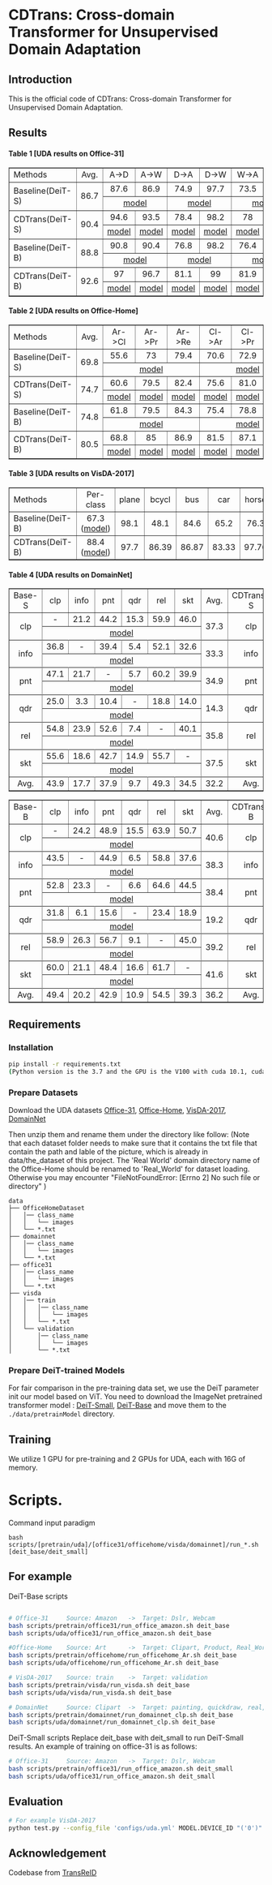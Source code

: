 # CDTrans: Cross-domain Transformer for Unsupervised Domain Adaptation

## Introduction

This is the official code of CDTrans: Cross-domain Transformer for Unsupervised Domain Adaptation.

[//]: # (![framework]&#40;figs/framework.png&#41;)
## Results
#### Table 1 [UDA results on Office-31]
<table cellspacing="0" border="1">
	<colgroup width="130"></colgroup>
	<colgroup width="60"></colgroup>
	<colgroup span="6" width="60"></colgroup>
	<tr>
		<td  height="28" align="left" >Methods</td><td  align="center" >Avg.</td>
		<td  align="center" >A-&gt;D</td><td  align="center" >A-&gt;W</td><td  align="center" >D-&gt;A</td><td  align="center" >D-&gt;W</td><td  align="center" >W-&gt;A</td><td  align="center" >W-&gt;D</td>
	</tr>
	<tr>
		<td  rowspan=2 height="56" align="left" >Baseline(DeiT-S)</td><td  rowspan=2 align="center" >86.7</td>
		<td  align="center" >87.6</td><td  align="center" >86.9</td><td  align="center" >74.9</td><td  align="center" >97.7</td><td  align="center" >73.5</td><td  align="center" >99.6</td>
	</tr>
	<tr><td  colspan=2 align="center" ><a href='https://drive.google.com/file/d/1SQPLsz-JLBB2O9qtszzf8kEUsa4PKQbf/view?usp=sharing'>model</a></td>
        <td  colspan=2 align="center" ><a href='https://drive.google.com/file/d/1XexYs6tMox5IInl9GkyI5RiUj33Idxji/view?usp=sharing'>model</a></td>
        <td  colspan=2 align="center" ><a href='https://drive.google.com/file/d/1wtAaqu7mzazVnrWUVK1gCUcbsObKNaHB/view?usp=sharing'>model</a></td></tr>
	<tr>
		<td  rowspan=2 height="56" align="left" >CDTrans(DeiT-S)</td><td  rowspan=2 align="center"  sdval="90.4" sdnum="1033;">90.4</td>
		<td  align="center" >94.6</td><td  align="center" >93.5</td><td  align="center" >78.4</td><td  align="center" >98.2</td><td  align="center" >78</td><td  align="center" >99.6</td>
	</tr>
	<tr><td  align="center" ><a href='https://drive.google.com/file/d/1evX6ui1hR07Kq-RcmupZid1B1-BV8Vjy/view?usp=sharing'>model</a></td>
        <td  align="center" ><a href='https://drive.google.com/file/d/1VWFg4GWYA0FYKM4ToWAEBs4t-bgWjkcy/view?usp=sharing'>model</a></td>
        <td  align="center" ><a href='https://drive.google.com/file/d/1w-ftM8Z_D3NcTTupc8Sb3Ef1b-pZTQuy/view?usp=sharing'>model</a></td>
        <td  align="center" ><a href='https://drive.google.com/file/d/1tmou9nmfuf8H0HI9SfcMItSfOqloxoiS/view?usp=sharing'>model</a></td>
        <td  align="center" ><a href='https://drive.google.com/file/d/1QXCI-7XxxM5LoScT-K9hBNsfzNCEkr5o/view?usp=sharing'>model</a></td>
        <td  align="center" ><a href='https://drive.google.com/file/d/1O7RU_I3puJoHO3Bf1bJEhOJIkGDCkFF7/view?usp=sharing'>model</a></td>
	</tr>
	<tr>
		<td  rowspan=2 height="56" align="left" >Baseline(DeiT-B)</td><td  rowspan=2 align="center"  sdval="88.8" sdnum="1033;">88.8</td>
		<td  align="center" >90.8</td><td  align="center" >90.4</td><td  align="center" >76.8</td><td  align="center" >98.2</td><td  align="center" >76.4</td><td  align="center" >100</td>
	</tr>
	<tr><td  colspan=2 align="center" ><a href='https://drive.google.com/file/d/1cN8xethtV9PR-6rr3ibfqQ8qfk17DtDg/view?usp=sharing'>model</a></td>
        <td  colspan=2 align="center" ><a href='https://drive.google.com/file/d/1XS_29Z_L-YXlFJ0eqvVqShbYvBydsLoa/view?usp=sharing'>model</a></td>
        <td  colspan=2 align="center" ><a href='https://drive.google.com/file/d/1vfiuBNfCKczTudWvy6mXjKs-wMkb6ukj/view?usp=sharing'>model</a></td></tr>
	<tr>
		<td  rowspan=2 height="56" align="left" >CDTrans(DeiT-B)</td><td  rowspan=2 align="center"  sdval="92.6" sdnum="1033;">92.6</td>
		<td  align="center" >97</td><td  align="center" >96.7</td><td  align="center" >81.1</td><td  align="center" >99</td><td  align="center" >81.9</td><td  align="center" >100</td>
	</tr>
	<tr><td  align="center" ><a href='https://drive.google.com/file/d/1cWVFsaSNgJMo6BlRgo2c1nUDJQiJbaFG/view?usp=sharing'>model</a></td>
        <td  align="center" ><a href='https://drive.google.com/file/d/118mGuWotd4RBLxx7QKvmLeVl_tKiHtiq/view?usp=sharing'>model</a></td>
        <td  align="center" ><a href='https://drive.google.com/file/d/1Q0GkxoQ_lnWXaUymnf44NdlRPaGDFdB3/view?usp=sharing'>model</a></td>
        <td  align="center" ><a href='https://drive.google.com/file/d/1f68BH4_kxVMFUUqA6MEZZI2LnFCt25uv/view?usp=sharing'>model</a></td>
        <td  align="center" ><a href='https://drive.google.com/file/d/1ZVUzjTD11YUp_MpsRjituqXf3QcgbCz9/view?usp=sharing'>model</a></td>
        <td  align="center" ><a href='https://drive.google.com/file/d/1b3mj876MU7bLuzUGg8ewtRlGyYku616d/view?usp=sharing'>model</a></td></tr>
</table>


#### Table 2 [UDA results on Office-Home]
<table cellspacing="0" border="">
    <colgroup width="130"></colgroup>
	<colgroup span="13" width="60"></colgroup>
	<tr>
		<td height="21" align="left" >Methods</td>
		<td align="center" >Avg.</td>
		<td align="center" >Ar-&gt;Cl</td><td align="center" >Ar-&gt;Pr</td><td align="center" >Ar-&gt;Re</td><td align="center" >Cl-&gt;Ar</td><td align="center" >Cl-&gt;Pr</td><td align="center" 1>Cl-&gt;Re</td>
        <td align="center" >Pr-&gt;Ar</td><td align="center" >Pr-&gt;Cl</td><td align="center" >Pr-&gt;Re</td><td align="center" >Re-&gt;Ar</td><td align="center" >Re-&gt;Cl</td><td align="center" >Re-&gt;Pr</td>
	</tr>
	<tr>
		<td rowspan=2 height="43" align="left" >Baseline(DeiT-S)</td>
		<td rowspan=2 align="center">69.8</td>
		<td align="center">55.6</td><td align="center">73</td><td align="center">79.4</td><td align="center">70.6</td><td align="center">72.9</td><td align="center">76.3</td>
        <td align="center">67.5</td><td align="center">51</td><td align="center">81</td><td align="center">74.5</td><td align="center">53.2</td><td align="center">82.7</td>
	</tr>
	<tr>
		<td colspan=3 align="center" ><a href='https://drive.google.com/file/d/1NHfWlc517DLid-zUPUXX2w0xIgTiFoyh/view?usp=sharing'>model</a></td>
		<td colspan=3 align="center" ><a href='https://drive.google.com/file/d/1ViggnP23TIMw8rc0Qax5JwAObFgQp1Qa/view?usp=sharing'>model</a></td>
		<td colspan=3 align="center" ><a href='https://drive.google.com/file/d/1YHkWXEtpXamclz5klNXOZPqHOKV5Frf1/view?usp=sharing'>model</a></td>
		<td colspan=3 align="center" ><a href='https://drive.google.com/file/d/1FVw0X1jKdVV1_jZ9yoYB8UXGXF8r9erF/view?usp=sharing'>model</a></td>
		</tr>
	<tr>
		<td rowspan=2 height="43" align="left" >CDTrans(DeiT-S)</td><td rowspan=2 align="center">74.7</td>
		<td align="center">60.6</td><td align="center">79.5</td><td align="center">82.4</td><td align="center">75.6</td><td align="center">81.0</td><td align="center">82.3</td>
    <td align="center">72.5</td><td align="center">56.7</td><td align="center">84.4</td><td align="center">77.0</td><td align="center">59.1</td><td align="center">85.5</td>
	</tr>
	<tr>
		<td align="center" ><a href='https://drive.google.com/file/d/1s8bAO3JT569b8Gj7Dmd8jQPgoBGnewOi/view?usp=sharing'>model</a></td>
		<td align="center" ><a href='https://drive.google.com/file/d/183N3_YjBgf27TPk7HZ9hD7WrAnRey_2e/view?usp=sharing'>model</a></td>
		<td align="center" ><a href='https://drive.google.com/file/d/1ZTYLTFxfGVkOUdzcn66vXYA6G1_XBZ-z/view?usp=sharing'>model</a></td>
		<td align="center" ><a href='https://drive.google.com/file/d/1bQGkilf-t6NPSEGfweGGuQpv4U220Cno/view?usp=sharing'>model</a></td>
		<td align="center" ><a href='https://drive.google.com/file/d/1ikg8W7Gt5X2BjRB_WhvIiftGrMx_EMzz/view?usp=sharing'>model</a></td>
		<td align="center" ><a href='https://drive.google.com/file/d/1FJ2RheXtMXCKpKLeyMJO9oeg4Jf3JWPY/view?usp=sharing'>model</a></td>
		<td align="center" ><a href='https://drive.google.com/file/d/1_czlMW0FOpCdjOxyv4czl7i1kb-CSiZw/view?usp=sharing'>model</a></td>
		<td align="center" ><a href='https://drive.google.com/file/d/1B5_UU9QYkWonhvB1n17pqRhaCwZxkAd1/view?usp=sharing'>model</a></td>
		<td align="center" ><a href='https://drive.google.com/file/d/1BLKcykWv7g9I_Voj19G1325A63iKs7ZN/view?usp=sharing'>model</a></td>
		<td align="center" ><a href='https://drive.google.com/file/d/1q7dYNY793rlnTATnnfIM6RFv5yrRmvwo/view?usp=sharing'>model</a></td>
		<td align="center" ><a href='https://drive.google.com/file/d/1LROAhgJ496z6jBO_2n9b79cmW-7LCMN5/view?usp=sharing'>model</a></td>
		<td align="center" ><a href='https://drive.google.com/file/d/1Cq4DpX25gbldZZ30U335A-ODEvkrCrbx/view?usp=sharing'>model</a></td>
	</tr>
	<tr>
		<td rowspan=2 height="43" align="left" >Baseline(DeiT-B)</td><td rowspan=2 align="center">74.8</td><td align="center">61.8</td><td align="center">79.5</td><td align="center">84.3</td><td align="center">75.4</td>
        <td align="center">78.8</td><td align="center">81.2</td><td align="center">72.8</td><td align="center">55.7</td><td align="center">84.4</td><td align="center">78.3</td><td align="center">59.3</td><td align="center">86</td>
	</tr>
	<tr>
		<td colspan=3 align="center" ><a href='https://drive.google.com/file/d/1n5aJ0v-wJJDs7VMtdUqNA5RRQY98Dunh/view?usp=sharing'>model</a></td>
		<td colspan=3 align="center" ><a href='https://drive.google.com/file/d/18pbh81CEwXRI2DP6KpPvpi0D10Wks1fX/view?usp=sharing'>model</a></td>
		<td colspan=3 align="center" ><a href='https://drive.google.com/file/d/13IUyX_1_dNKtR1SjeIU_TM26wY1mgRS6/view?usp=sharing'>model</a></td>
		<td colspan=3 align="center" ><a href='https://drive.google.com/file/d/1xJtkVjqZ21WAXyW9qxgclVhfanqnc_Ml/view?usp=sharing'>model</a></td>
		</tr>
	<tr>
		<td rowspan=2 height="43" align="left" >CDTrans(DeiT-B)</td>
		<td rowspan=2 align="center">80.5</td>
		<td align="center">68.8</td><td align="center">85</td><td align="center">86.9</td><td align="center">81.5</td><td align="center">87.1</td><td align="center">87.3</td>
        <td align="center">79.6</td><td align="center">63.3</td><td align="center">88.2</td><td align="center">82</td><td align="center">66</td><td align="center">90.6</td>
	</tr>
	<tr>
		<td align="center" ><a href='https://drive.google.com/file/d/1mMBa8NLdwEhHbYE3ewbuLWfLvahklETV/view?usp=sharing'>model</a></td>
		<td align="center" ><a href='https://drive.google.com/file/d/1NAax3zxEKZiM1OWZaAH6Bpj9rnFr2XyK/view?usp=sharing'>model</a></td>
		<td align="center" ><a href='https://drive.google.com/file/d/14oHb877jXnwl91A-ANBNrvfHJ88Y5vYl/view?usp=sharing'>model</a></td>
		<td align="center" ><a href='https://drive.google.com/file/d/1hgBoQDOzonECztuRblF_tq4zxu-oyZs9/view?usp=sharing'>model</a></td>
		<td align="center" ><a href='https://drive.google.com/file/d/1IYg6NQkN0QfSV3zAGUfp19Qs86rD8Oeb/view?usp=sharing'>model</a></td>
		<td align="center" ><a href='https://drive.google.com/file/d/1_6huvUvKqTMUEW9duFamffrXw_4wCFVk/view?usp=sharing'>model</a></td>
		<td align="center" ><a href='https://drive.google.com/file/d/1MIlN6N9XkxQ4rUgwdZghceCAHSGDOpjj/view?usp=sharing'>model</a></td>
		<td align="center" ><a href='https://drive.google.com/file/d/1his1-WjsNcStGEgLGZv-zImIc4qFgQaC/view?usp=sharing'>model</a></td>
		<td align="center" ><a href='https://drive.google.com/file/d/1_5kVVM3OJQKPz3CKAKwMpYmF3s-YeHFA/view?usp=sharing'>model</a></td>
		<td align="center" ><a href='https://drive.google.com/file/d/1R4QvlhjA3FmSKTjHlUPDwUYv-QpfhGd6/view?usp=sharing'>model</a></td>
		<td align="center" ><a href='https://drive.google.com/file/d/190OAGE-Mmb6ub0TizGvJwCJ-MoVs6Q2O/view?usp=sharing'>model</a></td>
		<td align="center" ><a href='https://drive.google.com/file/d/1y_vq5vWlL2pHlSrlQhnm6Im9khX_F-_q/view?usp=sharing'>model</a></td>
	</tr>
</table>


#### Table 3 [UDA results on VisDA-2017]
<table cellspacing="0" border="1">
	<colgroup width="130"></colgroup>
	<colgroup width="100"></colgroup>
	<colgroup span="12" width="60"></colgroup>
	<tr>
		<td height="21" align="left" >Methods</td>
		<td align="center" >Per-class</td>
		<td align="center" >plane</td><td align="center" >bcycl</td><td align="center" >bus</td><td align="center" >car</td><td align="center" >horse</td><td align="center" >knife</td>
        <td align="center" >mcycl</td><td align="center" >person</td><td align="center" >plant</td><td align="center" >sktbrd</td><td align="center" >train</td><td align="center" >truck</td>
	</tr>
	<tr>
		<td height="21" align="left" >Baseline(DeiT-B)</td>
		<td align="center" >67.3 (<a href='https://drive.google.com/file/d/16-hq5ozJbuXYdv7-NooJiHAHvcHQLivH/view?usp=sharing'>model</a>)</td>
		<td align="center">98.1</td><td align="center">48.1</td><td align="center">84.6</td><td align="center">65.2</td><td align="center">76.3</td><td align="center">59.4</td>
        <td align="center">94.5</td><td align="center">11.8</td><td align="center">89.5</td><td align="center">52.2</td><td align="center">94.5</td><td align="center">34.1</td>
	</tr>
	<tr>
		<td height="21" align="left" >CDTrans(DeiT-B)</td>
		<td align="center" >88.4 (<a href='https://drive.google.com/file/d/18O3yY2haA285HRH06EdgFbuaUlHGqi61/view?usp=sharing'>model</a>)</td>
		<td align="center">97.7</td><td align="center">86.39</td><td align="center"> 86.87</td><td align="center">83.33</td><td align="center">97.76</td><td align="center">97.16</td>
        <td align="center">95.93</td><td align="center">84.08</td><td align="center">97.93</td><td align="center">83.47</td><td align="center">94.59</td><td align="center">55.3</td>
	</tr>
</table>



#### Table 4 [UDA results on DomainNet]
<table cellspacing="0" border="1">
	<colgroup span="16" width="111"></colgroup>
	<tr>
		<td height="21" align="center" >Base-S</td><td align="center" >clp</td><td align="center" >info</td><td align="center" >pnt</td><td align="center" >qdr</td><td align="center" >rel</td><td align="center" >skt</td><td align="center" >Avg.</td>
		<td align="center" >CDTrans-S</td><td align="center" >clp</td><td align="center" >info</td><td align="center" >pnt</td><td align="center" >qdr</td><td align="center" >rel</td><td align="center" >skt</td><td align="center" >Avg.</td>
	</tr>
	<tr>
		<td rowspan=2 height="43" align="center" >clp</td>
		<td align="center" >- </td><td align="center"  >21.2 </td><td align="center"  >44.2 </td><td align="center"  >15.3 </td><td align="center"  >59.9 </td><td align="center"  >46.0  </td>
		<td rowspan=2 height="43" align="center"  >37.3 </td>  
		<td rowspan=2 height="43" align="center" >clp</td>
		<td align="center" >- </td><td align="center"  >25.3 </td><td align="center"  >52.5 </td><td align="center"  >23.2 </td><td align="center"  >68.3 </td><td align="center"  >53.2 </td>
		<td rowspan=2 height="43" align="center"  >44.5 </td>
	</tr>
    <tr>
		<td colspan=6 align="center" ><a href='https://drive.google.com/file/d/1wIa1uLPXrNGO1tI9GNfo-MxkNX824d5C/view?usp=sharing'>model</a></td>
		<td align="center" ><a href='https://drive.google.com/file/d/1wIa1uLPXrNGO1tI9GNfo-MxkNX824d5C/view?usp=sharing'>model</a></td>
		<td align="center" ><a href='https://drive.google.com/file/d/1Vc0XlYsFRotYH5RXkmefp0pC1iXF31SA/view?usp=sharing'>model</a></td>
		<td align="center" ><a href='https://drive.google.com/file/d/1W8QXnhyRMtfk6Z9miT4T_eK5SlpNz52W/view?usp=sharing'>model</a></td>
		<td align="center" ><a href='https://drive.google.com/file/d/1qrQ7kiFKoAsw2Y-G2_D7XBvqlB802gkX/view?usp=sharing'>model</a></td>
        <td align="center" ><a href='https://drive.google.com/file/d/1Ffw-TJY-HAVUcvXURkuQ_xxTFRXr-2YM/view?usp=sharing'>model</a></td>
		<td align="center" ><a href='https://drive.google.com/file/d/1ewAu2JPlb4OBm0YYrqLnG-_nAb-ReXA9/view?usp=sharing'>model</a></td>
		</tr>
	<tr>
	<tr>
		<td rowspan=2 height="43" align="center" >info</td>
		<td align="center"  >36.8 </td><td align="center" > - </td><td align="center"  >39.4 </td><td align="center"  >5.4 </td><td align="center"  >52.1 </td><td align="center"  >32.6 </td>
		<td rowspan=2 height="43" align="center"  >33.3 </td>
		<td rowspan=2 height="43" align="center" >info</td>
		<td align="center"  >47.6 </td><td align="center" > - </td><td align="center"  >48.3 </td><td align="center"  >9.9 </td><td align="center"  >62.8 </td><td align="center"  >41.1 </td>
		<td rowspan=2 height="43" align="center"  >41.9</td>
	</tr>
    <tr>
		<td colspan=6 align="center" ><a href='https://drive.google.com/file/d/1D0KT89b36ggHq287lqM2KUVe2ZpsC1Ei/view?usp=sharing'>model</a></td>
		<td align="center" ><a href='https://drive.google.com/file/d/1ejM4qb5ip0sWdwuFhvENV9hwIXjNrqjD/view?usp=sharing'>model</a></td>
		<td align="center" ><a href='https://drive.google.com/file/d/1D0KT89b36ggHq287lqM2KUVe2ZpsC1Ei/view?usp=sharing'>model</a></td>
		<td align="center" ><a href='https://drive.google.com/file/d/1A9SpDy__IeFVfOB0tiBvinvqmzYTFx6f/view?usp=sharing'>model</a></td>
		<td align="center" ><a href='https://drive.google.com/file/d/1Z91qC7ICMaELRy1jC1X_SeK2-E7KFn_y/view?usp=sharing'>model</a></td>
        <td align="center" ><a href='https://drive.google.com/file/d/19gLfp4c3ATxyt0eHnJ4YAkaFGqF8Jk_P/view?usp=sharing'>model</a></td>
		<td align="center" ><a href='https://drive.google.com/file/d/1oFqy_sPvXOXnTpTvQtLrF3xpCwr-3VJ0/view?usp=sharing'>model</a></td>
		</tr>
	<tr>
	<tr>
		<td rowspan=2 height="43" align="center" >pnt</td>
		<td align="center"  >47.1 </td><td align="center"  >21.7 </td><td align="center" > - </td><td align="center"  >5.7 </td><td align="center"  >60.2 </td><td align="center"  >39.9 </td>
		<td rowspan=2 height="43" align="center"  >34.9 </td>
		<td rowspan=2 height="43" align="center" >pnt</td>
		<td align="center"  >55.4 </td><td align="center"  >24.5 </td><td align="center" > - </td><td align="center"  >11.7 </td><td align="center"  >67.4 </td><td align="center"  >48.0 </td>
		<td rowspan=2 height="43" align="center"  >41.4 </td>
	</tr>
    <tr>
		<td colspan=6 align="center" ><a href='https://drive.google.com/file/d/1rlM3amtnHD8ImKlb-_mE7BRC8w7bz6YI/view?usp=sharing'>model</a></td>
		<td align="center" ><a href='https://drive.google.com/file/d/1_mQXxcI8AXWz0Wm7s8nLi4T2xeAPAmZF/view?usp=sharing'>model</a></td>
		<td align="center" ><a href='https://drive.google.com/file/d/1pl1xRpYkqf-xN953vnRpBJ3Im4TrIgtV/view?usp=sharing'>model</a></td>
		<td align="center" ><a href='https://drive.google.com/file/d/1rlM3amtnHD8ImKlb-_mE7BRC8w7bz6YI/view?usp=sharing'>model</a></td>
		<td align="center" ><a href='https://drive.google.com/file/d/1Mhrl_dS1GnY5f_ENMnse45fDpQSLr62i/view?usp=sharing'>model</a></td>
        <td align="center" ><a href='https://drive.google.com/file/d/1HoYyD4fD4l5IHjfwKXIQ7LzC4_-F0MrS/view?usp=sharing'>model</a></td>
		<td align="center" ><a href='https://drive.google.com/file/d/1MRa-d7-rHTGYIRQYwA84-4RyF9jmMmF_/view?usp=sharing'>model</a></td>
		</tr>
	<tr>
	<tr>
		<td rowspan=2 height="43" align="center" >qdr</td>
		<td align="center"  >25.0 </td><td align="center"  >3.3 </td><td align="center"  >10.4 </td><td align="center" >-</td><td align="center"  >18.8 </td><td align="center"  >14.0 </td>
		<td rowspan=2 height="43" align="center"  >14.3 </td>
		<td rowspan=2 height="43" align="center" >qdr</td>
		<td align="center"  >36.6 </td><td align="center"  >5.3 </td><td align="center"  >19.3 </td><td align="center" >-</td><td align="center"  >33.8 </td><td align="center"  >22.7 </td>
		<td rowspan=2 height="43" align="center"  >23.5 </td>
	</tr>
    <tr>
		<td colspan=6 align="center" ><a href='https://drive.google.com/file/d/1se-fARzDND-jxciorlVemn-GAGhcWOGn/view?usp=sharing'>model</a></td>
		<td align="center" ><a href='https://drive.google.com/file/d/1SjHWtp7fq1cBxxXcB9GPpKt9dOQ3smMn/view?usp=sharing'>model</a></td>
		<td align="center" ><a href='https://drive.google.com/file/d/1dfdzzyitkKAqPV6sKMSZMzbHLVAVDT0F/view?usp=sharing'>model</a></td>
		<td align="center" ><a href='https://drive.google.com/file/d/180_FOx6q45PPGK1qNrIT8ALnQMgSfLSw/view?usp=sharing'>model</a></td>
		<td align="center" ><a href='https://drive.google.com/file/d/1se-fARzDND-jxciorlVemn-GAGhcWOGn/view?usp=sharing'>model</a></td>
        <td align="center" ><a href='https://drive.google.com/file/d/1i_t6FSfoTDlhB7Fap54mBDzj44Dx6up4/view?usp=sharing'>model</a></td>
		<td align="center" ><a href='https://drive.google.com/file/d/1n1pLG_shCgnmrcDV00Zq4BuG80zVh8Rn/view?usp=sharing'>model</a></td>
		</tr>
	<tr>
	<tr>
		<td rowspan=2 height="43" align="center" >rel</td>
		<td align="center"  >54.8 </td><td align="center"  >23.9 </td><td align="center"  >52.6 </td><td align="center"  >7.4 </td><td align="center" > - </td><td align="center"  >40.1 </td>
		<td rowspan=2 height="43" align="center"  >35.8 </td>
		<td rowspan=2 height="43" align="center" >rel</td>
		<td align="center"  >61.5 </td><td align="center"  >28.1 </td><td align="center"  >56.8 </td><td align="center"  >12.8 </td><td align="center" > - </td><td align="center"  >47.2 </td>
		<td rowspan=2 height="43" align="center"  >41.3 </td>
	</tr>
    <tr>
		<td colspan=6 align="center" ><a href='https://drive.google.com/file/d/1MYtn93N1vaNz7NX-9-7yRutBGAAprFsx/view?usp=sharing'>model</a></td>
		<td align="center" ><a href='https://drive.google.com/file/d/1lcCuj_9Y7tpmYY_2Xhy8A7xuGmn4srnp/view?usp=sharing'>model</a></td>
		<td align="center" ><a href='https://drive.google.com/file/d/11nmr24dG324qeOffYYr8_t0iH2XQXxOk/view?usp=sharing'>model</a></td>
		<td align="center" ><a href='https://drive.google.com/file/d/1yvj5r3Ukff-sgxcVqXvmN5n2iVBLpfSL/view?usp=sharing'>model</a></td>
		<td align="center" ><a href='https://drive.google.com/file/d/1TaTmHmkYl-vhOgYgC53i701aLkl_J-xC/view?usp=sharing'>model</a></td>
        <td align="center" ><a href='https://drive.google.com/file/d/1MYtn93N1vaNz7NX-9-7yRutBGAAprFsx/view?usp=sharing'>model</a></td>
		<td align="center" ><a href='https://drive.google.com/file/d/16UOaO1407EzbYJy52_DN_NFAeTbS4fTI/view?usp=sharing'>model</a></td>
		</tr>
	<tr>
	<tr>
		<td rowspan=2 height="43" align="center" >skt</td>
		<td align="center"  >55.6 </td><td align="center"  >18.6 </td><td align="center"  >42.7 </td><td align="center"  >14.9 </td><td align="center"  >55.7 </td><td align="center" > - </td>
		<td rowspan=2 height="43" align="center"  >37.5 </td>
		<td rowspan=2 height="43" align="center" >skt</td>
		<td align="center"  >64.3 </td><td align="center"  >26.1 </td><td align="center"  >53.2 </td><td align="center"  >23.9 </td><td align="center"  >66.2 </td><td align="center" > - </td>
		<td rowspan=2 height="43" align="center"  >46.7 </td>
	</tr>
    <tr>
		<td colspan=6 align="center" ><a href='https://drive.google.com/file/d/1PC8ALQVzvFajkxagKPnV1bn-M5S33qJt/view?usp=sharing'>model</a></td>
		<td align="center" ><a href='https://drive.google.com/file/d/1Y1sHXS5IgJr8IrdN4IdGVYUsCYHD6asy/view?usp=sharing'>model</a></td>
		<td align="center" ><a href='https://drive.google.com/file/d/17VJlPQy3OVmIx-udgJFx_27vdOxIaY_G/view?usp=sharing'>model</a></td>
		<td align="center" ><a href='https://drive.google.com/file/d/1Z50DXxaYhFw0I-m-kdKyyGgFs_WSI9Zf/view?usp=sharing'>model</a></td>
		<td align="center" ><a href='https://drive.google.com/file/d/1o_hL6CoYrLMr079dZAbbfsA2w_l8gWSK/view?usp=sharing'>model</a></td>
        <td align="center" ><a href='https://drive.google.com/file/d/1UBkH51RPNRPU202zfbH7_5NUhhviPdYn/view?usp=sharing'>model</a></td>
		<td align="center" ><a href='https://drive.google.com/file/d/1PC8ALQVzvFajkxagKPnV1bn-M5S33qJt/view?usp=sharing'>model</a></td>
		</tr>
	<tr>
	<tr>
		<td align="center" >Avg.</td><td align="center"  >43.9 </td><td align="center"  >17.7 </td><td align="center"  >37.9 </td><td align="center"  >9.7 </td><td align="center"  >49.3 </td><td align="center"  >34.5 </td><td align="center"  >32.2 </td>
		<td align="center" >Avg.</td><td align="center"  >53.08 </td><td align="center"  >21.86 </td><td align="center"  >46.02 </td><td align="center"  >16.3 </td><td align="center"  >59.7 </td><td align="center"  >42.44 </td><td align="center"  >39.9 </td>
	</tr>
</table>
<table cellspacing="0" border="1">
	<colgroup span="16" width="111"></colgroup>
	<tr>
		<td height="21" align="center" >Base-B</td><td align="center" >clp</td><td align="center" >info</td><td align="center" >pnt</td><td align="center" >qdr</td><td align="center" >rel</td><td align="center" >skt</td><td align="center" >Avg.</td>
		<td align="center" >CDTrans-B</td><td align="center" >clp</td><td align="center" >info</td><td align="center" >pnt</td><td align="center" >qdr</td><td align="center" >rel</td><td align="center" >skt</td><td align="center" >Avg.</td>
	</tr>
	<tr>
		<td rowspan=2 height="43" align="center" >clp</td>
		<td align="center" >- </td><td align="center"  >24.2 </td><td align="center"  >48.9 </td><td align="center"  >15.5 </td><td align="center"  >63.9 </td><td align="center"  >50.7 </td>
		<td rowspan=2 height="43" align="center"  >40.6 </td>
		<td rowspan=2 height="43" align="center" >clp</td>
		<td align="center" >- </td><td align="center"  >29.4 </td><td align="center"  >57.2 </td><td align="center"  >26.0 </td><td align="center"  >72.6 </td><td align="center"  >58.1 </td>
		<td rowspan=2 height="43" align="center"  >48.7 </td>
	</tr>
    <tr>
		<td colspan=6 align="center" ><a href='https://drive.google.com/file/d/1gYTBthlLXZDlzAYrFTme3iywLS9VHxrR/view?usp=sharing'>model</a></td>
		<td align="center" ><a href='https://drive.google.com/file/d/1gYTBthlLXZDlzAYrFTme3iywLS9VHxrR/view?usp=sharing'>model</a></td>
		<td align="center" ><a href='https://drive.google.com/file/d/1P7r1Zr7WQ_Hv7aK9J4-Bl_IYx4pR8PfQ/view?usp=sharing'>model</a></td>
		<td align="center" ><a href='https://drive.google.com/file/d/1mOwjRmFakioD-yU9KCD6uND_Hf4nr4mE/view?usp=sharing'>model</a></td>
		<td align="center" ><a href='https://drive.google.com/file/d/1ozyUXFJIu4N2nsMmUNyAONGztEpS9YLt/view?usp=sharing'>model</a></td>
        <td align="center" ><a href='https://drive.google.com/file/d/1nCY99Jexnu34ZKM3umBD1HlUF4yWy_C4/view?usp=sharing'>model</a></td>
		<td align="center" ><a href='https://drive.google.com/file/d/18b-2qzHEHea33pXNEuK2DvX1dAb39ReT/view?usp=sharing'>model</a></td>
		</tr>
	<tr>
	<tr>
		<td rowspan=2 height="43" align="center" >info</td>
		<td align="center"  >43.5 </td><td align="center" > - </td><td align="center"  >44.9 </td><td align="center"  >6.5 </td><td align="center"  >58.8 </td><td align="center"  >37.6 </td>
		<td rowspan=2 height="43" align="center"  >38.3 </td>
		<td rowspan=2 height="43" align="center" >info</td>
		<td align="center"  >57.0 </td><td align="center" > - </td><td align="center"  >54.4 </td><td align="center"  >12.8 </td><td align="center"  >69.5 </td><td align="center"  >48.4 </td>
		<td rowspan=2 height="43" align="center"  >48.4 </td>
	</tr>
    <tr>
		<td colspan=6 align="center" ><a href='https://drive.google.com/file/d/1WVfFZSChn6_fhiRIe4UyMT4xj1TrOs-L/view?usp=sharing'>model</a></td>
		<td align="center" ><a href='https://drive.google.com/file/d/1Ke-ejkO7fn0orFhLrmbj8CBiysirt4nw/view?usp=sharing'>model</a></td>
		<td align="center" ><a href='https://drive.google.com/file/d/1WVfFZSChn6_fhiRIe4UyMT4xj1TrOs-L/view?usp=sharing'>model</a></td>
		<td align="center" ><a href='https://drive.google.com/file/d/1Z2vkPmWKN6vstRTZRT53AEcOcxMeJZxH/view?usp=sharing'>model</a></td>
		<td align="center" ><a href='https://drive.google.com/file/d/1yXYG6rdjkpqLGeNdB9XRgCgJNiKDgy3y/view?usp=sharing'>model</a></td>
        <td align="center" ><a href='https://drive.google.com/file/d/1YqHH9cWfsChDOOtij1208uvF9zhk5ZiD/view?usp=sharing'>model</a></td>
		<td align="center" ><a href='https://drive.google.com/file/d/1OPVArLFtDbrnrLsjGe11u598T-bz7BnB/view?usp=sharing'>model</a></td>
		</tr>
	<tr>
	<tr>
		<td rowspan=2 height="43" align="center" >pnt</td>
		<td align="center"  >52.8 </td><td align="center"  >23.3 </td><td align="center" > - </td><td align="center"  >6.6 </td><td align="center"  >64.6 </td><td align="center"  >44.5 </td>
		<td rowspan=2 height="43" align="center"  >38.4 </td>
		<td rowspan=2 height="43" align="center" >pnt</td>
		<td align="center"  >62.9 </td><td align="center"  >27.4 </td><td align="center" > - </td><td align="center"  >15.8 </td><td align="center"  >72.1 </td><td align="center"  >53.9 </td>
		<td rowspan=2 height="43" align="center"  >46.4 </td>
	</tr>
    <tr>
		<td colspan=6 align="center" ><a href='https://drive.google.com/file/d/10fQxr-xcBj53zKZx3AETg8UB2h6CGIHw/view?usp=sharing'>model</a></td>
		<td align="center" ><a href='https://drive.google.com/file/d/1aaeOJsOXnrY2T7M-mienRj0ylZpfxPbT/view?usp=sharing'>model</a></td>
		<td align="center" ><a href='https://drive.google.com/file/d/1fDUAOk7ODvig57sJgQqkZ0trKBcZS4DF/view?usp=sharing'>model</a></td>
		<td align="center" ><a href='https://drive.google.com/file/d/10fQxr-xcBj53zKZx3AETg8UB2h6CGIHw/view?usp=sharing'>model</a></td>
		<td align="center" ><a href='https://drive.google.com/file/d/1NXk3GUe8lMmtcYzd6OHR_ij6lWQiHYe7/view?usp=sharing'>model</a></td>
        <td align="center" ><a href='https://drive.google.com/file/d/1n8dP2Li9JTG7SxXyJRplNVjd7SX8H0P7/view?usp=sharing'>model</a></td>
		<td align="center" ><a href='https://drive.google.com/file/d/1FgZqQ8G9ndVntvfL2bbychtNhzmnUEZy/view?usp=sharing'>model</a></td>
		</tr>
	<tr>
	<tr>
		<td rowspan=2 height="43" align="center" >qdr</td>
		<td align="center"  >31.8 </td><td align="center"  >6.1 </td><td align="center"  >15.6 </td><td align="center" >-</td><td align="center"  >23.4 </td><td align="center"  >18.9 </td>
		<td rowspan=2 height="43" align="center"  >19.2 </td>
		<td rowspan=2 height="43" align="center" >qdr</td>
		<td align="center"  >44.6 </td><td align="center"  >8.9 </td><td align="center"  >29.0 </td><td align="center" >-</td><td align="center"  >42.6 </td><td align="center"  >28.5 </td>
		<td rowspan=2 height="43" align="center"  >30.7 </td>
	</tr>
    <tr>
		<td colspan=6 align="center" ><a href='https://drive.google.com/file/d/1n2hUpTnmmytbu_BcBLb4JyzT1cBJNXRp/view?usp=sharing'>model</a></td>
		<td align="center" ><a href='https://drive.google.com/file/d/1UvR-yLWAJrjaqv3oktENN_WFxVT4n7Wl/view?usp=sharing'>model</a></td>
		<td align="center" ><a href='https://drive.google.com/file/d/110odGDmJJzVEzcpx8Xc39ue5Ude7bI9Z/view?usp=sharing'>model</a></td>
		<td align="center" ><a href='https://drive.google.com/file/d/1O8eklJj0u8ptZzFGBQ8ATOgSUsxRlOBE/view?usp=sharing'>model</a></td>
		<td align="center" ><a href='https://drive.google.com/file/d/1n2hUpTnmmytbu_BcBLb4JyzT1cBJNXRp/view?usp=sharing'>model</a></td>
        <td align="center" ><a href='https://drive.google.com/file/d/1_iODUwWGQKHbscj9R-anQbd5lzG0CuqR/view?usp=sharing'>model</a></td>
		<td align="center" ><a href='https://drive.google.com/file/d/1ywk13rQHz4XgayFvbn8BV28Jc5wiQKj0/view?usp=sharing'>model</a></td>
		</tr>
	<tr>
	<tr>
		<td rowspan=2 height="43" align="center" >rel</td>
		<td align="center"  >58.9 </td><td align="center"  >26.3 </td><td align="center"  >56.7 </td><td align="center"  >9.1 </td><td align="center" > - </td><td align="center"  >45.0 </td>
		<td rowspan=2 height="43" align="center"  >39.2 </td>
		<td rowspan=2 height="43" align="center" >rel</td>
		<td align="center"  >66.2 </td><td align="center"  >31.0 </td><td align="center"  >61.5 </td><td align="center"  >16.2 </td><td align="center" > - </td><td align="center"  >52.9 </td>
		<td rowspan=2 height="43" align="center"  >45.6 </td>
	</tr>
    <tr>
		<td colspan=6 align="center" ><a href='https://drive.google.com/file/d/1AVE0yWZEzDVZw-N4743m6WZCG5oPWwLJ/view?usp=sharing'>model</a></td>
		<td align="center" ><a href='https://drive.google.com/file/d/1dcFcQRsptq_whxHCFSTSlKExEZh1VCES/view?usp=sharing'>model</a></td>
		<td align="center" ><a href='https://drive.google.com/file/d/1XGPdzUToOVNCV4b8_VKV85kyEMhCqWMn/view?usp=sharing'>model</a></td>
		<td align="center" ><a href='https://drive.google.com/file/d/15S4gOUoiwfaww4fPYs7Dea_id2MARl7I/view?usp=sharing'>model</a></td>
		<td align="center" ><a href='https://drive.google.com/file/d/1KyrDP0J6j3oU6bjlWS-7C_bNGKF_R92r/view?usp=sharing'>model</a></td>
        <td align="center" ><a href='https://drive.google.com/file/d/1AVE0yWZEzDVZw-N4743m6WZCG5oPWwLJ/view?usp=sharing'>model</a></td>
		<td align="center" ><a href='https://drive.google.com/file/d/1s-JDgnT4cdrNPxZNBvny-rmjEztEwTlD/view?usp=sharing'>model</a></td>
		</tr>
	<tr>
	<tr>
		<td rowspan=2 height="43" align="center" >skt</td>
		<td align="center"  >60.0 </td><td align="center"  >21.1 </td><td align="center"  >48.4 </td><td align="center"  >16.6 </td><td align="center"  >61.7 </td><td align="center" > - </td>
		<td rowspan=2 height="43" align="center"  >41.6 </td>
		<td rowspan=2 height="43" align="center" >skt</td>
		<td align="center"  >69.0 </td><td align="center"  >29.6 </td><td align="center"  >59.0 </td><td align="center"  >27.2 </td><td align="center"  >72.5 </td><td align="center" > - </td>
		<td rowspan=2 height="43" align="center"  >51.5 </td>
	</tr>
    <tr>
		<td colspan=6 align="center" ><a href='https://drive.google.com/file/d/161KevLO2aaE9ASsk0ruPY04hMOtrz-Kn/view?usp=sharing'>model</a></td>
		<td align="center" ><a href='https://drive.google.com/file/d/109iZSOauhJCJsoyjK0ikpaCwxcYYSlpq/view?usp=sharing'>model</a></td>
		<td align="center" ><a href='https://drive.google.com/file/d/1bgBc7z5cdVZJWzahNORlFp-lW7nFtddr/view?usp=sharing'>model</a></td>
		<td align="center" ><a href='https://drive.google.com/file/d/19r_rGcO-ts6tp4hII6PktDs7hvAcmZHQ/view?usp=sharing'>model</a></td>
		<td align="center" ><a href='https://drive.google.com/file/d/10s3bYQ5XNDAijNF-8A9gv24EePBYshce/view?usp=sharing'>model</a></td>
        <td align="center" ><a href='https://drive.google.com/file/d/1EYV5f3IuZWr_mDQKiGwt1HkihhEuHN2u/view?usp=sharing'>model</a></td>
		<td align="center" ><a href='https://drive.google.com/file/d/161KevLO2aaE9ASsk0ruPY04hMOtrz-Kn/view?usp=sharing'>model</a></td>
		</tr>
	<tr>
	<tr>
		<td align="center" >Avg.</td><td align="center"  >49.4 </td><td align="center"  >20.2 </td><td align="center"  >42.9 </td><td align="center"  >10.9 </td><td align="center"  >54.5 </td><td align="center"  >39.3 </td><td align="center"  >36.2 </td>
		<td align="center" >Avg.</td><td align="center"  >59.9 </td><td align="center"  >25.3 </td><td align="center"  >52.2 </td><td align="center"  >19.6 </td><td align="center"  >65.9 </td><td align="center"  >48.4 </td><td align="center"  >45.2 </td>
	</tr>
</table>


## Requirements
### Installation
```bash
pip install -r requirements.txt
(Python version is the 3.7 and the GPU is the V100 with cuda 10.1, cudatoolkit 10.1)
```
### Prepare Datasets
Download the UDA datasets [Office-31](https://drive.google.com/file/d/0B4IapRTv9pJ1WGZVd1VDMmhwdlE/view), [Office-Home](https://www.hemanthdv.org/officeHomeDataset.html), [VisDA-2017](http://csr.bu.edu/ftp/visda17/clf/), [DomainNet](http://ai.bu.edu/M3SDA/)

Then unzip them and rename them under the directory like follow:
(Note that each dataset folder needs to make sure that it contains the txt file that contain the path and lable of the picture, which is already in data/the_dataset of this project. The 'Real World' domain directory name of the Office-Home should be renamed to 'Real_World' for dataset loading. Otherwise you may encounter "FileNotFoundError: [Errno 2] No such file or directory" )

```
data
├── OfficeHomeDataset
│   │── class_name
│   │   └── images
│   └── *.txt
├── domainnet
│   │── class_name
│   │   └── images
│   └── *.txt
├── office31
│   │── class_name
│   │   └── images
│   └── *.txt
├── visda
│   │── train
│   │   │── class_name
│   │   │   └── images
│   │   └── *.txt 
│   └── validation
│       │── class_name
│       │   └── images
│       └── *.txt 
```
### Prepare DeiT-trained Models
For fair comparison in the pre-training data set, we use the DeiT parameter init our model based on ViT. 
You need to download the ImageNet pretrained transformer model : [DeiT-Small](https://dl.fbaipublicfiles.com/deit/deit_small_distilled_patch16_224-649709d9.pth), [DeiT-Base](https://dl.fbaipublicfiles.com/deit/deit_base_distilled_patch16_224-df68dfff.pth) and move them to the `./data/pretrainModel` directory.

## Training
We utilize 1 GPU for pre-training and 2 GPUs for UDA, each with 16G of memory.

# Scripts.
Command input paradigm

`bash scripts/[pretrain/uda]/[office31/officehome/visda/domainnet]/run_*.sh [deit_base/deit_small]`
## For example
DeiT-Base scripts
```bash

# Office-31     Source: Amazon   ->  Target: Dslr, Webcam
bash scripts/pretrain/office31/run_office_amazon.sh deit_base
bash scripts/uda/office31/run_office_amazon.sh deit_base

#Office-Home    Source: Art      ->  Target: Clipart, Product, Real_World
bash scripts/pretrain/officehome/run_officehome_Ar.sh deit_base
bash scripts/uda/officehome/run_officehome_Ar.sh deit_base

# VisDA-2017    Source: train    ->  Target: validation
bash scripts/pretrain/visda/run_visda.sh deit_base
bash scripts/uda/visda/run_visda.sh deit_base

# DomainNet     Source: Clipart  ->  Target: painting, quickdraw, real, sketch, infograph
bash scripts/pretrain/domainnet/run_domainnet_clp.sh deit_base
bash scripts/uda/domainnet/run_domainnet_clp.sh deit_base
```
DeiT-Small scripts
Replace deit_base with deit_small to run DeiT-Small results. An example of training on office-31 is as follows:
```bash
# Office-31     Source: Amazon   ->  Target: Dslr, Webcam
bash scripts/pretrain/office31/run_office_amazon.sh deit_small
bash scripts/uda/office31/run_office_amazon.sh deit_small
```

## Evaluation
```bash
# For example VisDA-2017
python test.py --config_file 'configs/uda.yml' MODEL.DEVICE_ID "('0')" TEST.WEIGHT "('./log/uda/vit_base/visda/transformer_best_model.pth')" DATASETS.NAMES 'VisDA' DATASETS.NAMES2 'VisDA' OUTPUT_DIR './log/uda/vit_base/visda/' DATASETS.ROOT_TRAIN_DIR './data/visda/train/train_image_list.txt' DATASETS.ROOT_TRAIN_DIR2 './data/visda/train/train_image_list.txt' DATASETS.ROOT_TEST_DIR './data/visda/validation/valid_image_list.txt'  
```

## Acknowledgement

Codebase from [TransReID](https://github.com/damo-cv/TransReID)
